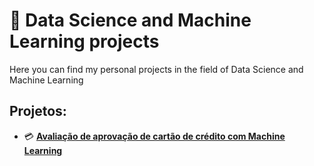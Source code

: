 # 📔 Data Science and Machine Learning projects

Here you can find my personal projects in the field of Data Science and Machine Learning

## Projetos:

* 💳 **[Avaliação de aprovação de cartão de crédito com Machine Learning](https://github.com/dougpcorrea/data_science/tree/main/1.%20Credit%20card%20aproval%20rating)** 
